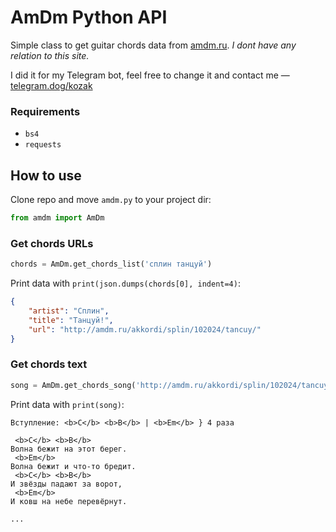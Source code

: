 # AmDm Python API
Simple class to get guitar chords data from [amdm.ru](amdm.ru). *I dont have any relation to this site.*

I did it for my Telegram bot, feel free to change it and contact me — [telegram.dog/kozak](telegram.dog/kozak)

### Requirements
- `bs4`
- `requests`

## How to use
Clone repo and move `amdm.py` to your project dir:

```python
from amdm import AmDm
```

### Get chords URLs

```python
chords = AmDm.get_chords_list('сплин танцуй')
```

Print data with `print(json.dumps(chords[0], indent=4)`:

```json
{
    "artist": "Сплин",
    "title": "Танцуй!",
    "url": "http://amdm.ru/akkordi/splin/102024/tancuy/"
}
```

### Get chords text

```python
song = AmDm.get_chords_song('http://amdm.ru/akkordi/splin/102024/tancuy/')
```

Print data with  `print(song)`:

```
Вступление: <b>C</b> <b>B</b> | <b>Em</b> } 4 раза

 <b>C</b> <b>B</b>
Волна бежит на этот берег.
 <b>Em</b>
Волна бежит и что-то бредит.
 <b>C</b> <b>B</b>
И звёзды падают за ворот,
 <b>Em</b>
И ковш на небе перевёрнут.

...
```